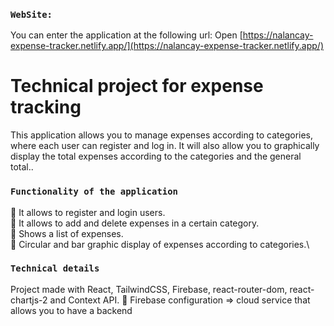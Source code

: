 ### `WebSite:`

You can enter the application at the following url:
Open [https://nalancay-expense-tracker.netlify.app/](https://nalancay-expense-tracker.netlify.app/)

# Technical project for expense tracking

This application allows you to manage expenses according to categories, where each user can register and log in. It will also allow you to graphically display the total expenses according to the categories and the general total..

### `Functionality of the application`

📌 It allows to register and login users.\
📌 It allows to add and delete expenses in a certain category.\
📌 Shows a list of expenses.\
📌 Circular and bar graphic display of expenses according to categories.\

### `Technical details`

Project made with React, TailwindCSS, Firebase, react-router-dom, react-chartjs-2 and Context API.
📌 Firebase configuration => cloud service that allows you to have a backend
